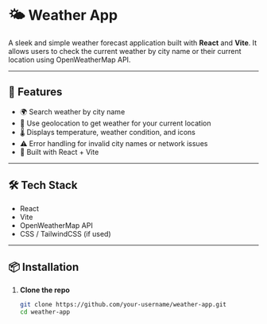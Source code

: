 # 🌤️ Weather App

A sleek and simple weather forecast application built with **React** and **Vite**. It allows users to check the current weather by city name or their current location using OpenWeatherMap API.

---

## 🚀 Features

- 🌍 Search weather by city name
- 📍 Use geolocation to get weather for your current location
- 🌡️ Displays temperature, weather condition, and icons
- ⚠️ Error handling for invalid city names or network issues
- 🧪 Built with React + Vite

---

## 🛠️ Tech Stack

- React
- Vite
- OpenWeatherMap API
- CSS / TailwindCSS (if used)

---

## 📦 Installation

1. **Clone the repo**
   ```bash
   git clone https://github.com/your-username/weather-app.git
   cd weather-app
